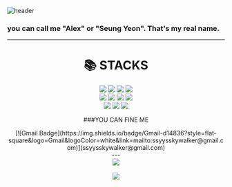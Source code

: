 ![header](https://capsule-render.vercel.app/api?type=wave&color=auto&height=300&section=header&text=StrongCatWill&fontSize=90)
### you can call me "Alex" or "Seung Yeon". That's my real name. 

---

  <div align=center>
<h1>📚 STACKS</h1><div>
 <img src="https://img.shields.io/badge/java-007396?style=for-the-badge&logo=java&logoColor=white"> 
 <img src="https://img.shields.io/badge/python-3776AB?style=for-the-badge&logo=python&logoColor=white"> 
 <img src="https://img.shields.io/badge/html5-E34F26?style=for-the-badge&logo=html5&logoColor=white"> 
 <img src="https://img.shields.io/badge/css-1572B6?style=for-the-badge&logo=css3&logoColor=white">  
<br>

<img src="https://img.shields.io/badge/Notion-3178C6?style=flat&logo=Notion&logoColor=white"/>
<img src="https://img.shields.io/badge/linux-FCC624?style=for-the-badge&logo=linux&logoColor=black">
<img src="https://img.shields.io/badge/mysql-4479A1?style=for-the-badge&logo=mysql&logoColor=white"> 
<img src="https://img.shields.io/badge/bootstrap-7952B3?style=for-the-badge&logo=bootstrap&logoColor=white">
<br>
	
<img src="https://img.shields.io/badge/github-181717?style=for-the-badge&logo=github&logoColor=white">
<img src="https://img.shields.io/badge/git-F05032?style=for-the-badge&logo=git&logoColor=white">
<img src="https://img.shields.io/badge/fontawesome-339AF0?style=for-the-badge&logo=fontawesome&logoColor=white">
<br>

</div>

###YOU CAN FINE ME
<div align=center>
[![Gmail Badge](https://img.shields.io/badge/Gmail-d14836?style=flat-square&logo=Gmail&logoColor=white&link=mailto:ssyysskywalker@gmail.com)](ssyysskywalker@gmail.com)
</div>
---	
	
<div align=center>
<img src="https://github-readme-stats.vercel.app/api/top-langs/?username=StrongCatWill&layout=compact"><br><br>
<img src="https://github-readme-stats.vercel.app/api?username=StrongCatWill&show_icons=true">
<img src="https://github-readme-stats.vercel.app/api?username=StrongCatWill&theme=dracula>
</div>

